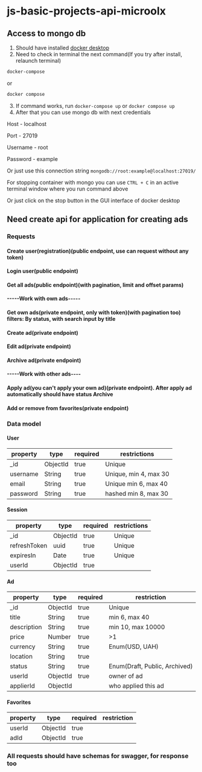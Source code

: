 # js-basic-projects-api-microolx

## Access to mongo db

1. Should have installed [docker desktop](https://www.docker.com/products/docker-desktop/)
2. Need to check in terminal the next command(If you try after install, relaunch terminal)
```bash
docker-compose
```
or
```bash
docker compose
```
3. If command works, run ```docker-compose up``` or ```docker compose up```
4. After that you can use mongo db with next credentials

Host - localhost

Port - 27019

Username - root

Password - example

Or just use this connection string
```mongodb://root:example@localhost:27019/```

For stopping container with mongo you can use ```CTRL + C``` in an active terminal window where you run command above

Or just click on the stop button in the GUI interface of docker desktop

## Need create api for application for creating ads

### Requests

#### Create user(registration)(public endpoint, use can request without any token)
#### Login user(public endpoint)
#### Get all ads(public endpoint)(with pagination, limit and offset params)

#### -----Work with own ads-----
#### Get own ads(private endpoint, only with token)(with pagination too) filters: By status, with search input by title
#### Create ad(private endpoint)
#### Edit ad(private endpoint)
#### Archive ad(private endpoint)

#### -----Work with other ads----
#### Apply ad(you can't apply your own ad)(private endpoint). After apply ad automatically should have status Archive
#### Add or remove from favorites(private endpoint)

### Data model

#### User

| property | type     | required | restrictions          |
|----------|----------|----------|-----------------------|
| _id      | ObjectId | true     | Unique                |
| username | String   | true     | Unique, min 4, max 30 |
| email    | String   | true     | Unique  min 6, max 40 |
| password | String   | true     | hashed  min 8, max 30 |

#### Session

| property     | type     | required | restrictions |
|--------------|----------|----------|--------------|
| _id          | ObjectId | true     | Unique       |
| refreshToken | uuid     | true     | Unique       |
| expiresIn    | Date     | true     | Unique       |
| userId       | ObjectId | true     |              |

#### Ad

| property    | type     | required | restriction                   |
|-------------|----------|----------|-------------------------------|
| _id         | ObjectId | true     | Unique                        |
| title       | String   | true     | min 6, max 40                 |
| description | String   | true     | min 10, max 10000             |
| price       | Number   | true     | >1                            |
| currency    | String   | true     | Enum(USD, UAH)                |
| location    | String   | true     |                               |
| status      | String   | true     | Enum(Draft, Public, Archived) |
| userId      | ObjectId | true     | owner of ad                   |
| applierId   | ObjectId |          | who applied this ad           |

#### Favorites

| property | type     | required | restriction |
|----------|----------|----------|-------------|
| userId   | ObjectId | true     |             |
| adId     | ObjectId | true     |             |

### All requests should have schemas for swagger, for response too

